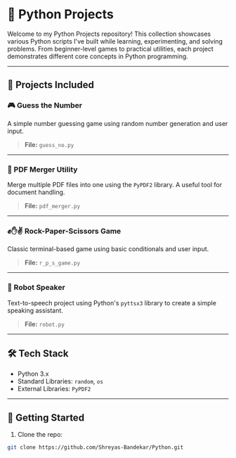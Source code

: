 # 🐍 Python Projects

Welcome to my Python Projects repository! This collection showcases various Python scripts I've built while learning, experimenting, and solving problems. From beginner-level games to practical utilities, each project demonstrates different core concepts in Python programming.

---

## 📁 Projects Included

### 🎮 Guess the Number
A simple number guessing game using random number generation and user input.

> **File:** `guess_no.py`

---

### 📄 PDF Merger Utility
Merge multiple PDF files into one using the `PyPDF2` library. A useful tool for document handling.

> **File:** `pdf_merger.py`

---

### ✊✋✌️ Rock-Paper-Scissors Game
Classic terminal-based game using basic conditionals and user input.

> **File:** `r_p_s_game.py`

---

### 🤖 Robot Speaker
Text-to-speech project using Python's `pyttsx3` library to create a simple speaking assistant.

> **File:** `robot.py`

---

## 🛠️ Tech Stack

- Python 3.x
- Standard Libraries: `random`, `os`
- External Libraries: `PyPDF2`

---

## 🚀 Getting Started

1. Clone the repo:
```bash
git clone https://github.com/Shreyas-Bandekar/Python.git

